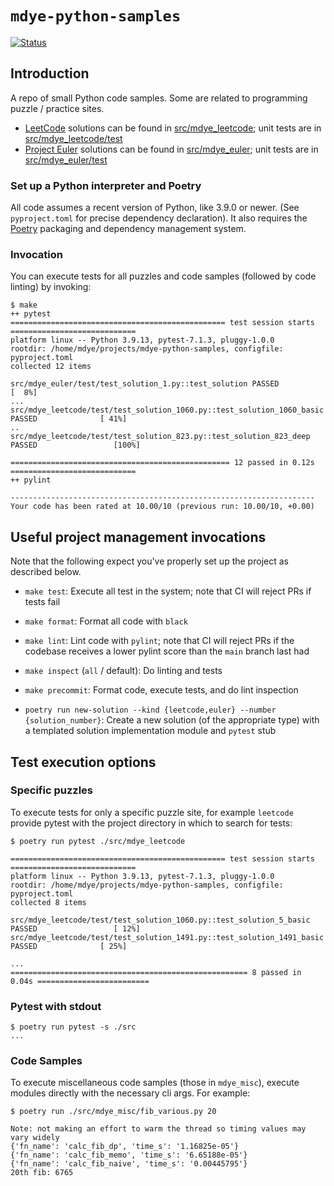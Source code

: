 # `mdye-python-samples`

[![Status](https://github.com/michaeldye/mdye-python-samples/actions/workflows/python-app.yaml/badge.svg)](https://github.com/michaeldye/mdye-python-samples/actions)

## Introduction

A repo of small Python code samples. Some are related to programming puzzle /
practice sites.

* [LeetCode](https://leetcode.com) solutions can be found in [src/mdye_leetcode](src/mdye_leetcode); unit tests are in [src/mdye_leetcode/test](src/mdye_leetcode/test)
* [Project Euler](https://projecteuler.net) solutions can be found in [src/mdye_euler](src/mdye_euler); unit tests are in [src/mdye_euler/test](src/mdye_euler/test)

### Set up a Python interpreter and Poetry

All code assumes a recent version of Python, like 3.9.0 or newer. (See `pyproject.toml` for precise dependency declaration). It also requires the [Poetry](https://python-poetry.org/) packaging and dependency management system.

### Invocation

You can execute tests for all puzzles and code samples (followed by code linting) by invoking:

```shell
$ make
++ pytest
================================================ test session starts ============================
platform linux -- Python 3.9.13, pytest-7.1.3, pluggy-1.0.0
rootdir: /home/mdye/projects/mdye-python-samples, configfile: pyproject.toml
collected 12 items                                                                                

src/mdye_euler/test/test_solution_1.py::test_solution PASSED                               [  8%]
...
src/mdye_leetcode/test/test_solution_1060.py::test_solution_1060_basic PASSED              [ 41%]
..
src/mdye_leetcode/test/test_solution_823.py::test_solution_823_deep PASSED                 [100%]

================================================= 12 passed in 0.12s ============================
++ pylint

--------------------------------------------------------------------
Your code has been rated at 10.00/10 (previous run: 10.00/10, +0.00)

```

## Useful project management invocations

Note that the following expect you've properly set up the project as described below.

* `make test`: Execute all test in the system; note that CI will reject PRs if tests fail
* `make format`: Format all code with `black`
* `make lint`: Lint code with `pylint`; note that CI will reject PRs if the codebase receives a lower pylint score than the `main` branch last had
* `make inspect` (`all` / default): Do linting and tests
* `make precommit`: Format code, execute tests, and do lint inspection

* `poetry run new-solution --kind {leetcode,euler} --number {solution_number}`: Create a new solution (of the appropriate type) with a templated solution implementation module and `pytest` stub


## Test execution options

### Specific puzzles
To execute tests for only a specific puzzle site, for example `leetcode` provide pytest with the project directory in which to search for tests:

```shell
$ poetry run pytest ./src/mdye_leetcode

================================================ test session starts ============================
platform linux -- Python 3.9.13, pytest-7.1.3, pluggy-1.0.0
rootdir: /home/mdye/projects/mdye-python-samples, configfile: pyproject.toml
collected 8 items                                                                                

src/mdye_leetcode/test/test_solution_1060.py::test_solution_5_basic PASSED                 [ 12%]
src/mdye_leetcode/test/test_solution_1491.py::test_solution_1491_basic PASSED              [ 25%]

...
===================================================== 8 passed in 0.04s =========================
```

### Pytest with stdout

```shell
$ poetry run pytest -s ./src
...
```

### Code Samples

To execute miscellaneous code samples (those in `mdye_misc`), execute modules directly with the necessary cli args. For example:

```shell
$ poetry run ./src/mdye_misc/fib_various.py 20

Note: not making an effort to warm the thread so timing values may vary widely
{'fn_name': 'calc_fib_dp', 'time_s': '1.16825e-05'}
{'fn_name': 'calc_fib_memo', 'time_s': '6.65188e-05'}
{'fn_name': 'calc_fib_naive', 'time_s': '0.00445795'}
20th fib: 6765
```
